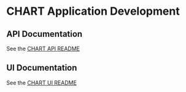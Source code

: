 # CHART Application Development

## API Documentation

See the [CHART API README](https://github.com/USACE/screening-tool-api-support/blob/main/README.md)

## UI Documentation

See the [CHART UI README](https://github.com/USACE/screening-tool-ui/blob/main/README.md)
